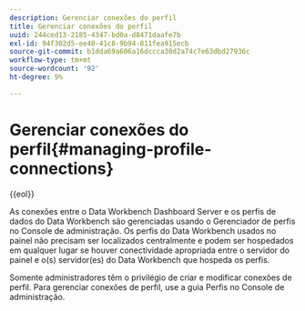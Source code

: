 ```yaml
---
description: Gerenciar conexões do perfil
title: Gerenciar conexões do perfil
uuid: 244ced13-2185-4347-bd0a-d8471daafe7b
exl-id: 94f302d5-ee40-41c8-9b94-811fea915ecb
source-git-commit: b1dda69a606a16dccca30d2a74c7e63dbd27936c
workflow-type: tm+mt
source-wordcount: '92'
ht-degree: 9%

---
```


# Gerenciar conexões do perfil{#managing-profile-connections}

{{eol}}

As conexões entre o Data Workbench Dashboard Server e os perfis de dados do Data Workbench são gerenciadas usando o Gerenciador de perfis no Console de administração. Os perfis do Data Workbench usados no painel não precisam ser localizados centralmente e podem ser hospedados em qualquer lugar se houver conectividade apropriada entre o servidor do painel e o(s) servidor(es) do Data Workbench que hospeda os perfis.

Somente administradores têm o privilégio de criar e modificar conexões de perfil. Para gerenciar conexões de perfil, use a guia Perfis no Console de administração.
